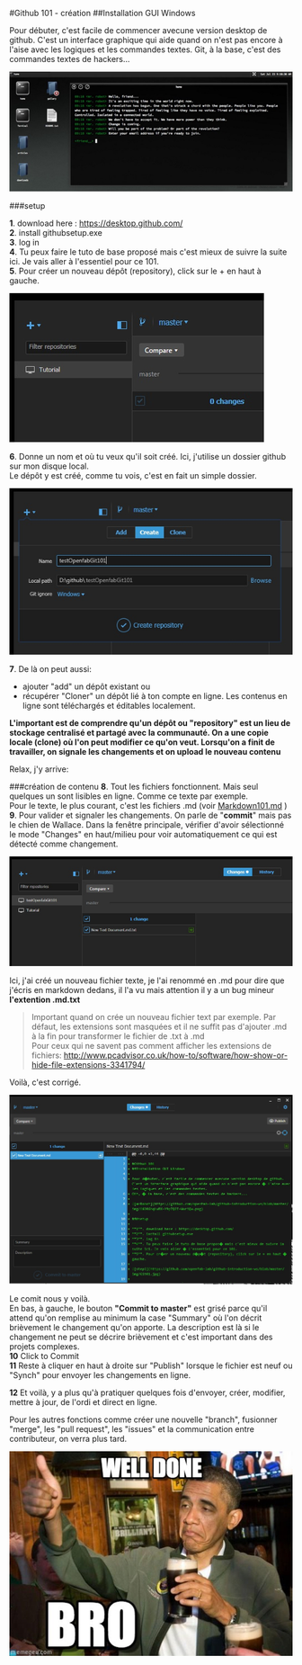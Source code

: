#Github 101 - création
##Installation GUI Windows

Pour débuter, c'est facile de commencer avecune version desktop de github. C'est un interface graphique qui aide quand on n'est pas encore à l'aise avec les logiques et les commandes textes.
Git, à la base, c'est des commandes textes de hackers... 

![mrRobot](https://github.com/openfab-lab/github-introduction-ws/blob/master/img/mrRobot.png)

###setup

**1**. download here : https://desktop.github.com/   
**2**. install githubsetup.exe   
**3**. log in   
**4**. Tu peux faire le tuto de base proposé mais c'est mieux de suivre la suite ici. Je vais aller à l'essentiel pour ce 101.   
**5**. Pour créer un nouveau dépôt (repository), click sur le + en haut à gauche.   

![step1](https://github.com/openfab-lab/github-introduction-ws/blob/master/img/Git01.jpg)

**6**. Donne un nom et où tu veux qu'il soit créé. Ici, j'utilise un dossier github sur mon disque local.   
Le dépôt y est créé, comme tu vois, c'est en fait un simple dossier.

![step2](https://github.com/openfab-lab/github-introduction-ws/blob/master/img/Git02.jpg)

**7**. De là on peut aussi: 
- ajouter "add" un dépôt existant ou 
- récupérer "Cloner" un dépôt lié à ton compte en ligne. Les contenus en ligne sont téléchargés et éditables localement.

**L'important est de comprendre qu'un dépôt ou "repository" est un lieu de stockage centralisé et partagé avec la communauté.
On a une copie locale (clone) où l'on peut modifier ce qu'on veut. Lorsqu'on a finit de travailler, on signale les changements et on upload le nouveau contenu**    

Relax, j'y arrive:

###création de contenu
**8**. Tout les fichiers fonctionnent. Mais seul quelques un sont lisibles en ligne. Comme ce texte par exemple.   
Pour le texte, le plus courant, c'est les fichiers .md (voir [Markdown101.md](https://github.com/openfab-lab/github-introduction-ws/blob/master/Markdown101.md) )
**9**. Pour valider et signaler les changements. On parle de "**commit**" mais pas le chien de Wallace. 
Dans la fenêtre principale, vérifier d'avoir sélectionné le mode "Changes" en haut/milieu pour voir automatiquement ce qui est détecté comme changement.   

![step3](https://github.com/openfab-lab/github-introduction-ws/blob/master/img/Git03.jpg)

Ici, j'ai créé un nouveau fichier texte, je l'ai renommé en .md pour dire que j'écris en markdown dedans, il l'a vu mais attention il y a un bug mineur **l'extention .md.txt**

>Important quand on crée un nouveau fichier text par exemple. Par défaut, les extensions sont masquées et il ne suffit pas d'ajouter .md à la fin pour transformer le fichier de .txt à .md  
>Pour ceux qui ne savent pas comment afficher les extensions de fichiers:
>http://www.pcadvisor.co.uk/how-to/software/how-show-or-hide-file-extensions-3341794/

Voilà, c'est corrigé. 

![step4](https://github.com/openfab-lab/github-introduction-ws/blob/master/img/Git04.jpg)

Le comit nous y voilà.   
En bas, à gauche, le bouton **"Commit to master"** est grisé parce qu'il attend qu'on remplise au minimum la case "Summary" où l'on décrit brièvement le changement qu'on apporte. La description est là si le changement ne peut se décrire brièvement et c'est important dans des projets complexes.   
**10** Click to Commit   
**11** Reste à cliquer en haut à droite sur "Publish" lorsque le fichier est neuf ou "Synch" pour envoyer les changements en ligne.   

**12** Et voilà, y a plus qu'à pratiquer quelques fois d'envoyer, créer, modifier, mettre à jour, de l'ordi et direct en ligne.  

Pour les autres fonctions comme créer une nouvelle "branch", fusionner "merge", les "pull request", les "issues" et la communication entre contributeur, on verra plus tard.  


![step4](https://github.com/openfab-lab/github-introduction-ws/blob/master/img/welldone.jpg)


